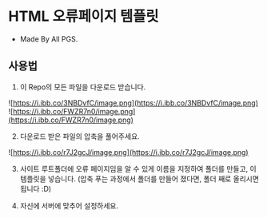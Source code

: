 # HTML 오류페이지 템플릿
+ Made By All PGS.

## 사용법
1. 이 Repo의 모든 파일을 다운로드 받습니다.

![https://i.ibb.co/3NBDvfC/image.png](https://i.ibb.co/3NBDvfC/image.png)
![https://i.ibb.co/FWZR7n0/image.png](https://i.ibb.co/FWZR7n0/image.png)

2. 다운로드 받은 파일의 압축을 풀어주세요.

![https://i.ibb.co/r7J2gcJ/image.png](https://i.ibb.co/r7J2gcJ/image.png)

3. 사이트 루트폴더에 오류 페이지임을 알 수 있게 이름을 지정하여 폴더를 만들고, 이 템플릿을 넣습니다. (압축 푸는 과정에서 폴더를 만들어 졌다면, 폴더 째로 올리시면 됩니다 :D)

4. 자신에 서버에 맞추어 설정하세요.
